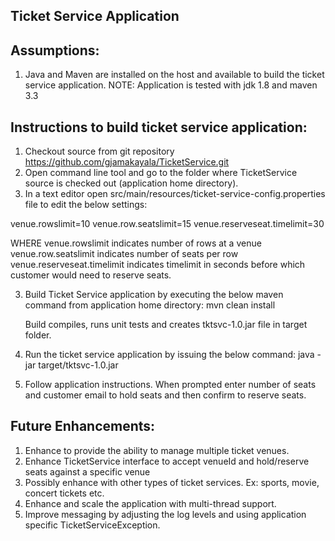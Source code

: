 
Ticket Service Application
--------------------------

Assumptions:
-----------
1. Java and Maven are installed on the host and available to build the ticket service application. 
   NOTE: Application is tested with jdk 1.8 and maven 3.3

Instructions to build ticket service application:
------------------------------------------------
1. Checkout source from git repository https://github.com/gjamakayala/TicketService.git
2. Open command line tool and go to the folder where TicketService source is checked out (application home directory).
3. In a text editor open src/main/resources/ticket-service-config.properties file to edit the below settings:

venue.rowslimit=10
venue.row.seatslimit=15
venue.reserveseat.timelimit=30

WHERE venue.rowslimit indicates number of rows at a venue
      venue.row.seatslimit indicates number of seats per row
      venue.reserveseat.timelimit indicates timelimit in seconds before which customer would need to reserve seats.
      
3. Build Ticket Service application by executing the below maven command from application home directory:
   mvn clean install
   
   Build compiles, runs unit tests and creates tktsvc-1.0.jar file in target folder.
   
4. Run the ticket service application by issuing the below command:
   java -jar target/tktsvc-1.0.jar 
   
5. Follow application instructions.  When prompted enter number of seats and customer email to hold seats and then confirm to reserve seats.

Future Enhancements:
-------------------
1. Enhance to provide the ability to manage multiple ticket venues.
2. Enhance TicketService interface to accept venueId and hold/reserve seats against a specific venue
3. Possibly enhance with other types of ticket services. Ex: sports, movie, concert tickets etc.
4. Enhance and scale the application with multi-thread support.
5. Improve messaging by adjusting the log levels and using application specific TicketServiceException.

